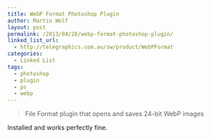 ```yaml
---
title: WebP Format Photoshop Plugin
author: Martin Wolf
layout: post
permalink: /2013/04/28/webp-format-photoshop-plugin/
linked_list_url:
  - http://telegraphics.com.au/sw/product/WebPFormat
categories:
  - Linked List
tags:
  - photoshop
  - plugin
  - ps
  - webp
---
```

> File Format plugin that opens and saves 24-bit WebP images

Installed and works perfectly fine.